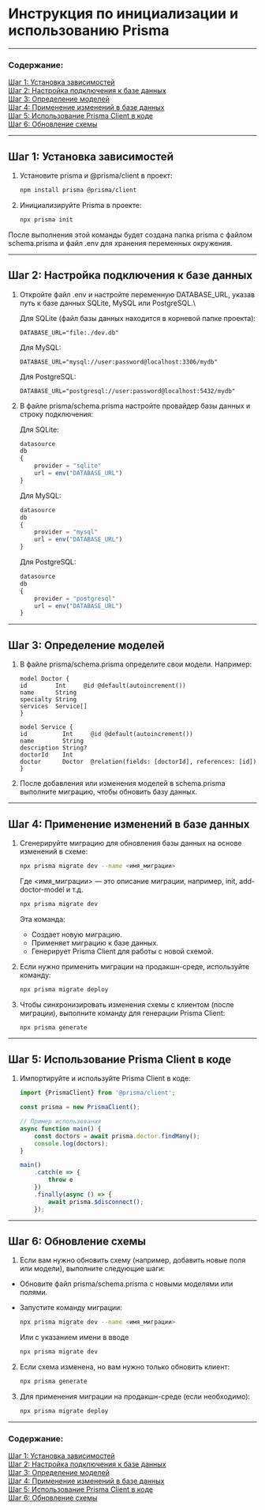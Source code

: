 # Инструкция по инициализации и использованию Prisma

___

### Содержание:
[Шаг 1: Установка зависимостей](#Step1)\
[Шаг 2: Настройка подключения к базе данных](#Step2)\
[Шаг 3: Определение моделей](#Step3)\
[Шаг 4: Применение изменений в базе данных](#Step4)\
[Шаг 5: Использование Prisma Client в коде](#Step5)\
[Шаг 6: Обновление схемы](#Step6)
___

<h2 id="Step1">Шаг 1: Установка зависимостей</h2>

1. Установите prisma и @prisma/client в проект:

    ```bash
    npm install prisma @prisma/client
    ```

2. Инициализируйте Prisma в проекте:

    ```bash
    npx prisma init
    ```

После выполнения этой команды будет создана папка prisma с файлом schema.prisma и файл .env для хранения переменных
окружения.
___

<h2 id="Step2">Шаг 2: Настройка подключения к базе данных</h2>

1. Откройте файл .env и настройте переменную DATABASE_URL, указав путь к базе данных SQLite, MySQL или PostgreSQL.\
    
   Для SQLite (файл базы данных находится в корневой папке проекта):
    
    ```
    DATABASE_URL="file:./dev.db"
    ```
    
    Для MySQL:
    
    ```
    DATABASE_URL="mysql://user:password@localhost:3306/mydb"
    ```
    
    Для PostgreSQL:
    
    ```
    DATABASE_URL="postgresql://user:password@localhost:5432/mydb"
    ```

2. В файле prisma/schema.prisma настройте провайдер базы данных и строку подключения:

    Для SQLite:
    
    ```javascript
    datasource
    db
    {
        provider = "sqlite"
        url = env("DATABASE_URL")
    }
    ```
    
    Для MySQL:
    
    ```javascript
    datasource
    db
    {
        provider = "mysql"
        url = env("DATABASE_URL")
    }
    ```
    
    Для PostgreSQL:
    
    ```javascript
    datasource
    db
    {
        provider = "postgresql"
        url = env("DATABASE_URL")
    }
    ```

___

<h2 id="Step3">Шаг 3: Определение моделей</h2>

1. В файле prisma/schema.prisma определите свои модели. Например:

    ```
    model Doctor {
    id        Int     @id @default(autoincrement())
    name      String
    specialty String
    services  Service[]
    }
    
    model Service {
    id          Int     @id @default(autoincrement())
    name        String
    description String?
    doctorId    Int
    doctor      Doctor  @relation(fields: [doctorId], references: [id])
    }
    ```

2. После добавления или изменения моделей в schema.prisma выполните миграцию, чтобы обновить базу данных.

___

<h2 id="Step4">Шаг 4: Применение изменений в базе данных</h2>

1. Сгенерируйте миграцию для обновления базы данных на основе изменений в схеме:

    ```bash
    npx prisma migrate dev --name <имя_миграции>
    ```

    Где <имя_миграции> — это описание миграции, например, init, add-doctor-model и т.д.

    ```bash
    npx prisma migrate dev
    ```

    Эта команда:

   * Создает новую миграцию.
   * Применяет миграцию к базе данных.
   * Генерирует Prisma Client для работы с новой схемой.


2. Если нужно применить миграции на продакшн-среде, используйте команду:

    ```bash
    npx prisma migrate deploy
    ```

3. Чтобы синхронизировать изменения схемы с клиентом (после миграции), выполните команду для генерации Prisma Client:

    ```bash
    npx prisma generate
    ```

___

<h2 id="Step5">Шаг 5: Использование Prisma Client в коде</h2>

1. Импортируйте и используйте Prisma Client в коде:

    ```typescript
    import {PrismaClient} from '@prisma/client';
    
    const prisma = new PrismaClient();
    
    // Пример использования
    async function main() {
        const doctors = await prisma.doctor.findMany();
        console.log(doctors);
    }
    
    main()
        .catch(e => {
            throw e
        })
        .finally(async () => {
            await prisma.$disconnect();
        });
    ```

___

<h2 id="Step6">Шаг 6: Обновление схемы</h2>

1. Если вам нужно обновить схему (например, добавить новые поля или модели), выполните следующие шаги:

* Обновите файл prisma/schema.prisma с новыми моделями или полями.

* Запустите команду миграции:

    ```bash
    npx prisma migrate dev --name <имя_миграции>
    ```
  Или с указанием имени в вводе
     ```bash
    npx prisma migrate dev
    ```

2. Если схема изменена, но вам нужно только обновить клиент:
    ```bash
    npx prisma generate
    ```

3. Для применения миграции на продакшн-среде (если необходимо):
    ```bash
    npx prisma migrate deploy
    ```

___
### Содержание:
[Шаг 1: Установка зависимостей](#Step1)\
[Шаг 2: Настройка подключения к базе данных](#Step2)\
[Шаг 3: Определение моделей](#Step3)\
[Шаг 4: Применение изменений в базе данных](#Step4)\
[Шаг 5: Использование Prisma Client в коде](#Step5)\
[Шаг 6: Обновление схемы](#Step6)
